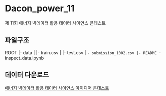 # Dacon_power_11
제 11회 에너지 빅데이터 활용 데이터 사이언스 콘테스트

## 파일구조
ROOT |- data
     |   |- train.csv
     |   |- test.csv
     |   `- submission_1002.csv
     |- README
     `- inspect_data.ipynb
   
## 데이터 다운로드
[에너지 빅데이터 활용 데이터 사이언스·아이디어 콘테스트](https://drive.google.com/drive/folders/1r8DusdLISHnGIYRjFW0OHTRh7QIrvrN1)  